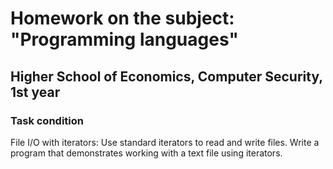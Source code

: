 # Homework on the subject: "Programming languages"

## Higher School of Economics, Computer Security, 1st year

### Task condition

File I/O with iterators:
Use standard iterators to read and write files. Write a program that demonstrates working with a text file using iterators.


